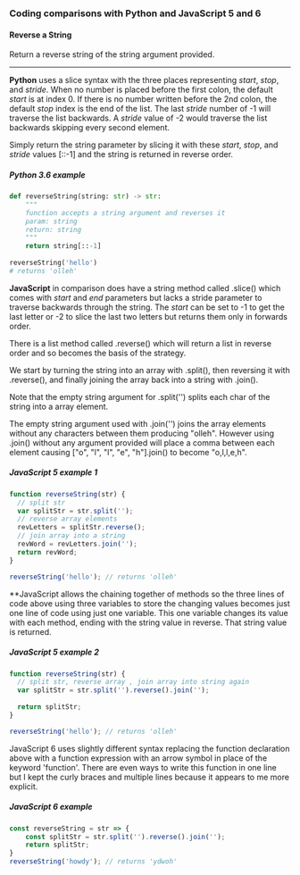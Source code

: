 ### Coding comparisons with Python and JavaScript 5 and 6

#### Reverse a String
Return a reverse string of the string argument provided.


<hr>

**Python** uses a slice syntax with the three places representing _start_, _stop_, and _stride_.  When no number is placed before the first colon, the default _start_ is at index 0.  If there is no number written before the 2nd colon, the default _stop_ index is the end of the list.  The last _stride_ number of -1 will traverse the list backwards. A _stride_ value of -2 would traverse the list backwards skipping every second element.

Simply return the string parameter by slicing it with these _start_, _stop_, and _stride_ values [::-1] and the string is returned in reverse order.


##### Python 3.6 example
```python
def reverseString(string: str) -> str:
    """
    function accepts a string argument and reverses it
    param: string
    return: string
    """
    return string[::-1]
    
reverseString('hello') 
# returns 'olleh'    
```

**JavaScript** in comparison does have a string method called .slice() which comes with _start_ and _end_ parameters but lacks a stride parameter to traverse backwards through the string. The _start_ can be set to -1 to get the last letter or -2 to slice the last two letters but returns them only in forwards order.

There is a list method called .reverse() which will return a list in reverse order and so becomes the basis of the strategy.

We start by turning the string into an array with .split(), then reversing it with .reverse(), and finally joining the array back into a string with .join().

Note that the empty string argument for .split('') splits each char of the string into a array element.  

The empty string argument used with .join('') joins the array elements without any characters between them producing "olleh". However using .join() without any argument provided will place a comma between each element causing ["o", "l", "l", "e", "h"].join() to become "o,l,l,e,h".

##### JavaScript 5 example 1
```javascript
function reverseString(str) {
  // split str
  var splitStr = str.split('');
  // reverse array elements
  revLetters = splitStr.reverse();
  // join array into a string
  revWord = revLetters.join('');
  return revWord;
}

reverseString('hello'); // returns 'olleh' 
```

**JavaScript allows the chaining together of methods so the three lines of code above using three variables to store the changing values becomes just one line of code using just one variable. This one variable changes its value with each method, ending with the string value in reverse. That string value is returned.

##### JavaScript 5 example 2
```javascript
function reverseString(str) {
  // split str, reverse array , join array into string again
  var splitStr = str.split('').reverse().join('');
 
  return splitStr;
}

reverseString('hello'); // returns 'olleh' 
```

JavaScript 6 uses slightly different syntax replacing the function declaration above with a function expression with an arrow symbol in place of the keyword 'function'.  There are even ways to write this function in one line but I kept the curly braces and multiple lines because it appears to me more explicit.

##### JavaScript 6 example
```javascript
const reverseString = str => {
    const splitStr = str.split('').reverse().join('');
    return splitStr;
}
reverseString('howdy'); // returns 'ydwoh' 
```

